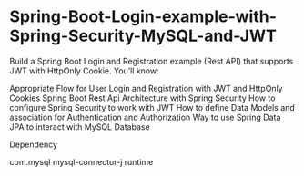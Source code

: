 # Spring-Boot-Login-example-with-Spring-Security-MySQL-and-JWT

Build a Spring Boot Login and Registration example (Rest API) that supports JWT with HttpOnly Cookie. You’ll know:

Appropriate Flow for User Login and Registration with JWT and HttpOnly Cookies
Spring Boot Rest Api Architecture with Spring Security
How to configure Spring Security to work with JWT
How to define Data Models and association for Authentication and Authorization
Way to use Spring Data JPA to interact with MySQL Database


Dependency

<dependency>
  <groupId>com.mysql</groupId>
  <artifactId>mysql-connector-j</artifactId>
  <scope>runtime</scope>
</dependency>
